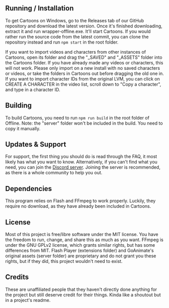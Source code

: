 ## Running / Installation
To get Cartoons on Windows, go to the Releases tab of our GitHub repository and download the latest version. Once it's finished downloading, extract it and run wrapper-offline.exe. It'll start Cartoons. If you would rather run the source code from the latest commit, you can clone the repository instead and run `npm start` in the root folder.

If you want to import videos and characters from other instances of Cartoons, open its folder and drag the "_SAVED" and "_ASSETS" folder into the Cartoons folder. If you have already made any videos or characters, this will not work. Please only import on a new install with no saved characters or videos, or take the folders in Cartoons out before dragging the old one in. If you want to import character IDs from the original LVM, you can click on CREATE A CHARACTER in the video list, scroll down to "Copy a character", and type in a character ID.

## Building
To build Cartoons, you need to run `npm run build` in the root folder of Offline. Note: the "server" folder won't be included in the build. You need to copy it manually.

## Updates & Support
For support, the first thing you should do is read through the FAQ, it most likely has what you want to know. Alternatively, if you can't find what you need, you can join the [Discord server](https://discord.gg/Kf7BzSw). Joining the server is recommended, as there is a whole community to help you out.

## Dependencies
This program relies on Flash and FFmpeg to work properly. Luckily, they require no download, as they have already been included in Cartoons.

## License
Most of this project is free/libre software under the MIT license. You have the freedom to run, change, and share this as much as you want.
FFmpeg is under the GNU GPLv2 license, which grants similar rights, but has some differences from MIT. Flash Player (extensions folder) and GoAnimate's original assets (server folder) are proprietary and do not grant you these rights, but if they did, this project wouldn't need to exist.

## Credits
These are unaffiliated people that they haven't directly done anything for the project but still deserve credit for their things. Kinda like a shoutout but in a project's readme.